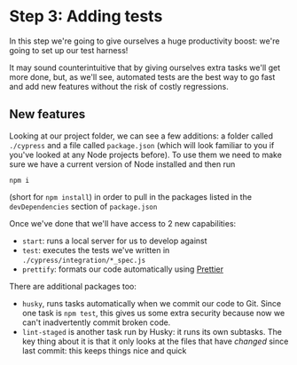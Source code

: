 
# Step 3: Adding tests

In this step we're going to give ourselves a huge productivity boost: we're 
going to set up our test harness!

It may sound counterintuitive that by giving ourselves extra tasks we'll get 
more done, but, as we'll see, automated tests are the best way to go fast and 
add new features without the risk of costly regressions.

## New features

Looking at our project folder, we can see a few additions: a folder called 
`./cypress` and a file called `package.json` (which will look familiar to you if 
you've looked at any Node projects before). To use them we need to make sure we 
have a current version of Node installed and then run 

```npm i``` 

(short for `npm install`) in order to pull in the packages listed in the 
`devDependencies` section of `package.json`

Once we've done that we'll have access to 2 new capabilities: 

- `start`: runs a local server for us to develop against
- `test`: executes the tests we've written in `./cypress/integration/*_spec.js`
- `prettify`: formats our code automatically using [Prettier](https://prettier.io/)

There are additional packages too:

- `husky`, runs tasks automatically when we commit our code to Git. Since one 
  task is `npm test`, this gives us some extra security because now we can't 
  inadvertently commit broken code.
- `lint-staged` is another task run by Husky: it runs its own subtasks. The key 
  thing about it is that it only looks at the files that have _changed_ since 
  last commit: this keeps things nice and quick


